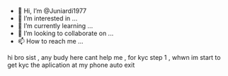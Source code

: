 - 👋 Hi, I’m @Juniardi1977
- 👀 I’m interested in ...
- 🌱 I’m currently learning ...
- 💞️ I’m looking to collaborate on ...
- 📫 How to reach me ...

<!---
Juniardi1977/J-archi think thank is a ✨ special ✨ repository because its `README.md` (this file) appears on your GitHub profile.
You can click the Preview link to take a look at your changes.
---> hi bro sist ,  any budy here  cant help me  , for kyc step 1 , whwn im start to get kyc the aplication at my phone auto exit 
